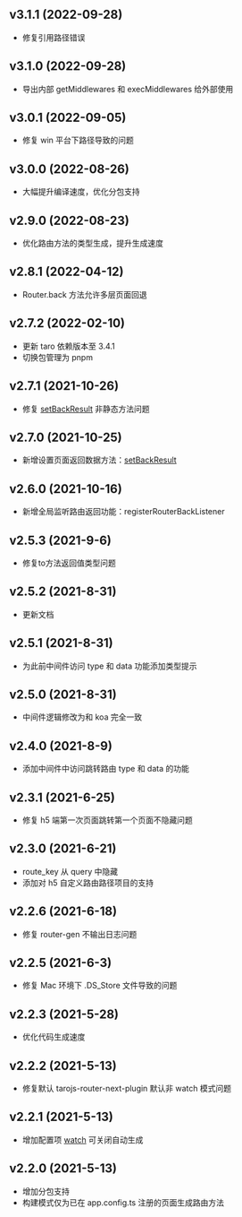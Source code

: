## v3.1.1 (2022-09-28)
- 修复引用路径错误

## v3.1.0 (2022-09-28)
- 导出内部 getMiddlewares 和 execMiddlewares 给外部使用

## v3.0.1 (2022-09-05)
- 修复 win 平台下路径导致的问题

## v3.0.0 (2022-08-26)
- 大幅提升编译速度，优化分包支持

## v2.9.0 (2022-08-23)
- 优化路由方法的类型生成，提升生成速度

## v2.8.1 (2022-04-12)
- Router.back 方法允许多层页面回退

## v2.7.2 (2022-02-10)
- 更新 taro 依赖版本至 3.4.1
- 切换包管理为 pnpm

## v2.7.1 (2021-10-26)
- 修复 [setBackResult](http://lblblib.gitee.io/tarojs-router-next/api/class/router#setbackresult-result-any-) 非静态方法问题

## v2.7.0 (2021-10-25)
- 新增设置页面返回数据方法：[setBackResult](http://lblblib.gitee.io/tarojs-router-next/api/class/router#setbackresult-result-any-)

## v2.6.0 (2021-10-16)
- 新增全局监听路由返回功能：registerRouterBackListener

## v2.5.3 (2021-9-6)
- 修复to方法返回值类型问题

## v2.5.2 (2021-8-31)

- 更新文档

## v2.5.1 (2021-8-31)

- 为此前中间件访问 type 和 data 功能添加类型提示

## v2.5.0 (2021-8-31)

- 中间件逻辑修改为和 koa 完全一致

## v2.4.0 (2021-8-9)

- 添加中间件中访问跳转路由 type 和 data 的功能

## v2.3.1 (2021-6-25)

- 修复 h5 端第一次页面跳转第一个页面不隐藏问题

## v2.3.0 (2021-6-21)

- route_key 从 query 中隐藏
- 添加对 h5 自定义路由路径项目的支持

## v2.2.6 (2021-6-18)

- 修复 router-gen 不输出日志问题

## v2.2.5 (2021-6-3)

- 修复 Mac 环境下 .DS_Store 文件导致的问题

## v2.2.3 (2021-5-28)

- 优化代码生成速度

## v2.2.2 (2021-5-13)

- 修复默认 tarojs-router-next-plugin 默认非 watch 模式问题

## v2.2.1 (2021-5-13)

- 增加配置项 [watch](http://lblblib.gitee.io/tarojs-router-next/guide/quike/config#%E5%85%B3%E9%97%AD%E8%87%AA%E5%8A%A8%E7%94%9F%E6%88%90-routerto) 可关闭自动生成

## v2.2.0 (2021-5-13)

- 增加分包支持
- 构建模式仅为已在 app.config.ts 注册的页面生成路由方法
